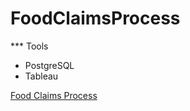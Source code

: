 # FoodClaimsProcess

*** Tools
- PostgreSQL
- Tableau

[Food Claims Process](https://public.tableau.com/app/profile/rizki.laksmana/viz/CoffeeShopDatacamp/Dashboard1)
